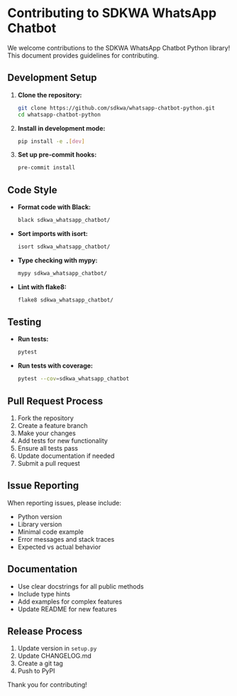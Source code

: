 # Contributing to SDKWA WhatsApp Chatbot

We welcome contributions to the SDKWA WhatsApp Chatbot Python library! This document provides guidelines for contributing.

## Development Setup

1. **Clone the repository:**
   ```bash
   git clone https://github.com/sdkwa/whatsapp-chatbot-python.git
   cd whatsapp-chatbot-python
   ```

2. **Install in development mode:**
   ```bash
   pip install -e .[dev]
   ```

3. **Set up pre-commit hooks:**
   ```bash
   pre-commit install
   ```

## Code Style

- **Format code with Black:**
  ```bash
  black sdkwa_whatsapp_chatbot/
  ```

- **Sort imports with isort:**
  ```bash
  isort sdkwa_whatsapp_chatbot/
  ```

- **Type checking with mypy:**
  ```bash
  mypy sdkwa_whatsapp_chatbot/
  ```

- **Lint with flake8:**
  ```bash
  flake8 sdkwa_whatsapp_chatbot/
  ```

## Testing

- **Run tests:**
  ```bash
  pytest
  ```

- **Run tests with coverage:**
  ```bash
  pytest --cov=sdkwa_whatsapp_chatbot
  ```

## Pull Request Process

1. Fork the repository
2. Create a feature branch
3. Make your changes
4. Add tests for new functionality
5. Ensure all tests pass
6. Update documentation if needed
7. Submit a pull request

## Issue Reporting

When reporting issues, please include:
- Python version
- Library version
- Minimal code example
- Error messages and stack traces
- Expected vs actual behavior

## Documentation

- Use clear docstrings for all public methods
- Include type hints
- Add examples for complex features
- Update README for new features

## Release Process

1. Update version in `setup.py`
2. Update CHANGELOG.md
3. Create a git tag
4. Push to PyPI

Thank you for contributing!
